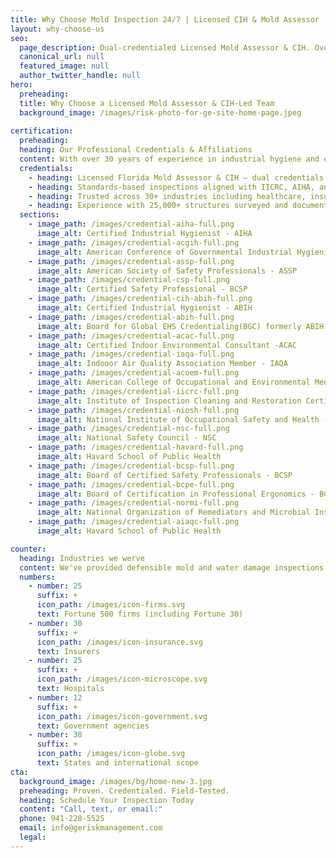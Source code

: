 ```yaml
---
title: Why Choose Mold Inspection 24/7 | Licensed CIH & Mold Assessor
layout: why-choose-us
seo:
  page_description: Dual-credentialed Licensed Mold Assessor & CIH. Over 30 years of experience, standards-based methods, and defensible reports trusted across Florida.
  canonical_url: null
  featured_image: null
  author_twitter_handle: null
hero:
  preheading: 
  title: Why Choose a Licensed Mold Assessor & CIH-Led Team
  background_image: /images/risk-photo-for-ge-site-home-page.jpeg
      
certification:
  preheading:
  heading: Our Professional Credentials & Affiliations
  content: With over 30 years of experience in industrial hygiene and environmental risk management, we combine nationally recognized credentials (AIHA, ACGIH, CSP, CIH) with real-world expertise. Every inspection is defensible, compliant with IICRC standards, and trusted by insurance, legal, and real estate professionals.
  credentials:
    - heading: Licensed Florida Mold Assessor & CIH – dual credentials ensuring compliance with Florida law and national best practices.
    - heading: Standards-based inspections aligned with IICRC, AIHA, and OSHA guidelines.
    - heading: Trusted across 30+ industries including healthcare, insurance, litigation, and real estate.
    - heading: Experience with 25,000+ structures surveyed and documented.
  sections:
    - image_path: /images/credential-aiha-full.png
      image_alt: Certified Industrial Hygienist - AIHA
    - image_path: /images/credential-acgih-full.png
      image_alt: American Conference of Governmental Industrial Hygienists - ACGIH
    - image_path: /images/credential-assp-full.png
      image_alt: American Society of Safety Professionals - ASSP
    - image_path: /images/credential-csp-full.png
      image_alt: Certified Safety Professional - BCSP
    - image_path: /images/credential-cih-abih-full.png
      image_alt: Certified Industrial Hygienist - ABIH
    - image_path: /images/credential-abih-full.png
      image_alt: Board for Global EHS Credentialing(BGC) formerly ABIH
    - image_path: /images/credential-acac-full.png
      image_alt: Certified Indoor Environmental Consultant -ACAC
    - image_path: /images/credential-iaqa-full.png
      image_alt: Indooor Air Quality Association Member - IAQA
    - image_path: /images/credential-acoem-full.png
      image_alt: American College of Occupational and Environmental Medicine - ACOEM
    - image_path: /images/credential-iicrc-full.png
      image_alt: Institute of Inspection Cleaning and Restoration Certification - IICRC
    - image_path: /images/credential-niosh-full.png
      image_alt: National Institute of Occupational Safety and Health - NIOSH
    - image_path: /images/credential-nsc-full.png
      image_alt: National Safety Council - NSC
    - image_path: /images/credential-havard-full.png
      image_alt: Havard School of Public Health
    - image_path: /images/credential-bcsp-full.png
      image_alt: Board of Certified Safety Professionals - BCSP
    - image_path: /images/credential-bcpe-full.png
      image_alt: Board of Certification in Professional Ergonomics - BCPE
    - image_path: /images/credential-normi-full.png
      image_alt: National Organization of Remediators and Microbial Inspectors - NORMI
    - image_path: /images/credential-aiaqc-full.png
      image_alt: Havard School of Public Health

counter:
  heading: Industries we werve
  content: We've provided defensible mold and water damage inspections across industries nationwide.
  numbers:
    - number: 25
      suffix: +
      icon_path: /images/icon-firms.svg
      text: Fortune 500 firms (including Fortune 30)
    - number: 30
      suffix: +
      icon_path: /images/icon-insurance.svg
      text: Insurers
    - number: 25
      suffix: +
      icon_path: /images/icon-microscope.svg
      text: Hospitals
    - number: 12
      suffix: +
      icon_path: /images/icon-government.svg
      text: Government agencies
    - number: 38
      suffix: +
      icon_path: /images/icon-globe.svg
      text: States and international scope
cta:
  background_image: /images/bg/home-new-3.jpg
  preheading: Proven. Credentialed. Field-Tested.
  heading: Schedule Your Inspection Today
  content: "Call, text, or email:"
  phone: 941-228-5525
  email: info@geriskmanagement.com
  legal: 
---
```

